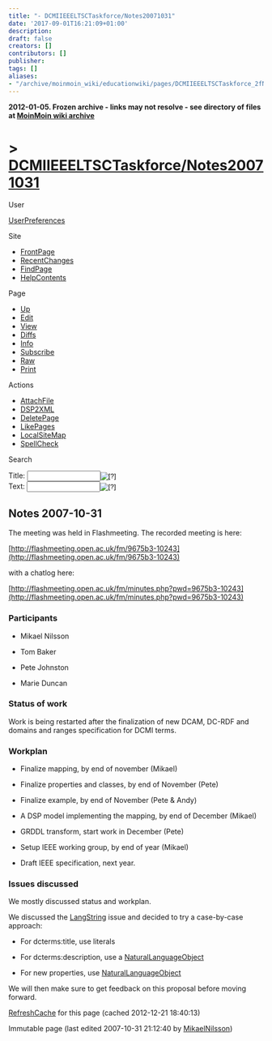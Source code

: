 ```yaml
---
title: "- DCMIIEEELTSCTaskforce/Notes20071031"
date: '2017-09-01T16:21:09+01:00'
description: 
draft: false
creators: []
contributors: []
publisher: 
tags: []
aliases:
- "/archive/moinmoin_wiki/educationwiki/pages/DCMIIEEELTSCTaskforce_2fNotes20071031.html"
---
```


**2012-01-05. Frozen archive - links may not resolve - see directory of files at [MoinMoin wiki archive](/moinmoin-wiki-archive/)**

# > [DCMIIEEELTSCTaskforce/Notes20071031](http://dublincore.org/educationwiki/DCMIIEEELTSCTaskforce_2fNotes20071031?action=fullsearch&value=%2FNotes20071031&literal=1&case=1&context=40 "Click here to do a full-text search for this title")

User

 [UserPreferences](http://dublincore.org/educationwiki/UserPreferences)
  

Site

- [FrontPage](http://dublincore.org/educationwiki/FrontPage)
- [RecentChanges](http://dublincore.org/educationwiki/RecentChanges)
- [FindPage](http://dublincore.org/educationwiki/FindPage)
- [HelpContents](http://dublincore.org/educationwiki/HelpContents)

Page

- [Up](http://dublincore.org/educationwiki/DCMIIEEELTSCTaskforce "Up")
- [Edit](http://dublincore.org/educationwiki/DCMIIEEELTSCTaskforce_2fNotes20071031?action=edit "Edit")
- [View](http://dublincore.org/educationwiki/DCMIIEEELTSCTaskforce_2fNotes20071031 "View")
- [Diffs](http://dublincore.org/educationwiki/DCMIIEEELTSCTaskforce_2fNotes20071031?action=diff "Diffs")
- [Info](http://dublincore.org/educationwiki/DCMIIEEELTSCTaskforce_2fNotes20071031?action=info "Info")
- [Subscribe](http://dublincore.org/educationwiki/DCMIIEEELTSCTaskforce_2fNotes20071031?action=subscribe "Subscribe")
- [Raw](http://dublincore.org/educationwiki/DCMIIEEELTSCTaskforce_2fNotes20071031?action=raw "Raw")
- [Print](http://dublincore.org/educationwiki/DCMIIEEELTSCTaskforce_2fNotes20071031?action=print "Print")

Actions

- [AttachFile](http://dublincore.org/educationwiki/DCMIIEEELTSCTaskforce_2fNotes20071031?action=AttachFile)
- [DSP2XML](http://dublincore.org/educationwiki/DCMIIEEELTSCTaskforce_2fNotes20071031?action=DSP2XML)
- [DeletePage](http://dublincore.org/educationwiki/DCMIIEEELTSCTaskforce_2fNotes20071031?action=DeletePage)
- [LikePages](http://dublincore.org/educationwiki/DCMIIEEELTSCTaskforce_2fNotes20071031?action=LikePages)
- [LocalSiteMap](http://dublincore.org/educationwiki/DCMIIEEELTSCTaskforce_2fNotes20071031?action=LocalSiteMap)
- [SpellCheck](http://dublincore.org/educationwiki/DCMIIEEELTSCTaskforce_2fNotes20071031?action=SpellCheck)

Search

<form method="POST" action="/educationwiki/DCMIIEEELTSCTaskforce_2fNotes20071031">
<p>
<input name="action" value="inlinesearch" type="hidden">
<input name="context" value="40" type="hidden">
Title: <input name="text_title" size="15" maxlength="50" type="text"><input src="DCMIIEEELTSCTaskforce_2fNotes20071031_files/moin-search.png" name="button_title" alt="[?]" type="image"><br>Text: <input name="text_full" size="15" maxlength="50" type="text"><input src="DCMIIEEELTSCTaskforce_2fNotes20071031_files/moin-search.png" name="button_full" alt="[?]" type="image">
</p>
</form>

## Notes 2007-10-31

The meeting was held in Flashmeeting. The recorded meeting is here:

[http://flashmeeting.open.ac.uk/fm/9675b3-10243](http://flashmeeting.open.ac.uk/fm/9675b3-10243)

with a chatlog here:

[http://flashmeeting.open.ac.uk/fm/minutes.php?pwd=9675b3-10243](http://flashmeeting.open.ac.uk/fm/minutes.php?pwd=9675b3-10243)

### Participants

- Mikael Nilsson

- Tom Baker

- Pete Johnston

- Marie Duncan

### Status of work

Work is being restarted after the finalization of new DCAM, DC-RDF and domains and ranges specification for DCMI terms.

### Workplan

- Finalize mapping, by end of november (Mikael)

- Finalize properties and classes, by end of November (Pete)

- Finalize example, by end of November (Pete & Andy)

- A DSP model implementing the mapping, by end of December (Mikael)

- GRDDL transform, start work in December (Pete)

- Setup IEEE working group, by end of year (Mikael)

- Draft IEEE specification, next year.

### Issues discussed

We mostly discussed status and workplan.

We discussed the [LangString](http://dublincore.org/educationwiki/LangString) issue and decided to try a case-by-case approach:

- For dcterms:title, use literals

- For dcterms:description, use a [NaturalLanguageObject](http://dublincore.org/educationwiki/NaturalLanguageObject)

- For new properties, use [NaturalLanguageObject](http://dublincore.org/educationwiki/NaturalLanguageObject)

We will then make sure to get feedback on this proposal before moving forward.

 [RefreshCache](http://dublincore.org/educationwiki/DCMIIEEELTSCTaskforce_2fNotes20071031?action=refresh&arena=Page.py&key=DCMIIEEELTSCTaskforce_2fNotes20071031.text_html) for this page (cached 2012-12-21 18:40:13)  

Immutable page (last edited 2007-10-31 21:12:40 by [MikaelNilsson](http://dublincore.org/educationwiki/MikaelNilsson))

